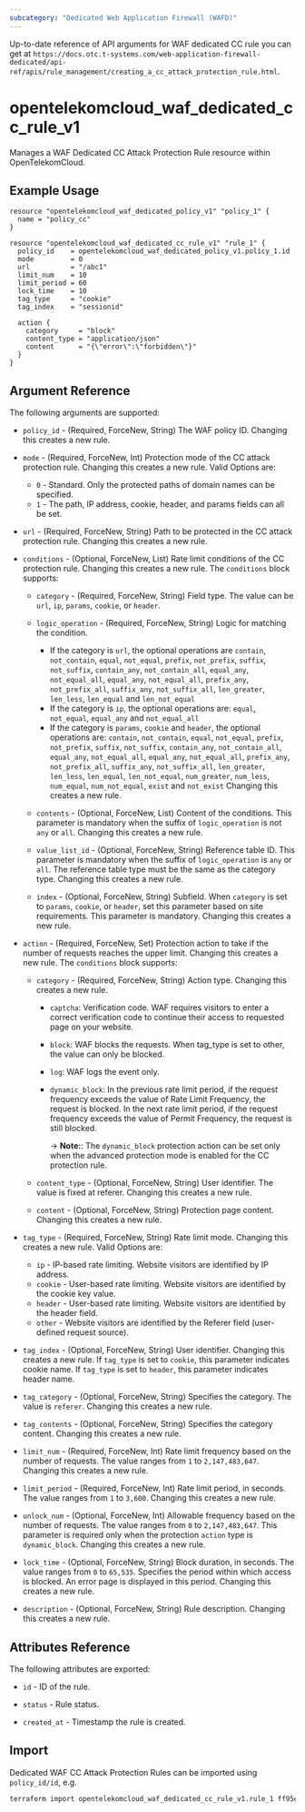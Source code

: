 ```yaml
---
subcategory: "Dedicated Web Application Firewall (WAFD)"
---
```


Up-to-date reference of API arguments for WAF dedicated CC rule you can get at
`https://docs.otc.t-systems.com/web-application-firewall-dedicated/api-ref/apis/rule_management/creating_a_cc_attack_protection_rule.html`.

# opentelekomcloud_waf_dedicated_cc_rule_v1

Manages a WAF Dedicated CC Attack Protection Rule resource within OpenTelekomCloud.

## Example Usage

```hcl
resource "opentelekomcloud_waf_dedicated_policy_v1" "policy_1" {
  name = "policy_cc"
}

resource "opentelekomcloud_waf_dedicated_cc_rule_v1" "rule_1" {
  policy_id    = opentelekomcloud_waf_dedicated_policy_v1.policy_1.id
  mode         = 0
  url          = "/abc1"
  limit_num    = 10
  limit_period = 60
  lock_time    = 10
  tag_type     = "cookie"
  tag_index    = "sessionid"

  action {
    category     = "block"
    content_type = "application/json"
    content      = "{\"error\":\"forbidden\"}"
  }
}
```

## Argument Reference

The following arguments are supported:

* `policy_id` - (Required, ForceNew, String) The WAF policy ID. Changing this creates a new rule.

* `mode` - (Required, ForceNew, Int) Protection mode of the CC attack protection rule. Changing this creates a new rule. Valid Options are:
  * `0` - Standard. Only the protected paths of domain names can be specified.
  * `1` - The path, IP address, cookie, header, and params fields can all be set.

* `url` - (Required, ForceNew, String) Path to be protected in the CC attack protection rule. Changing this creates a new rule.

* `conditions` - (Optional, ForceNew, List) Rate limit conditions of the CC protection rule. Changing this creates a new rule.
    The `conditions` block supports:

  + `category` - (Required, ForceNew, String) Field type. The value can be `url`, `ip`, `params`, `cookie`, or `header`.

  + `logic_operation` - (Required, ForceNew, String) Logic for matching the condition.
    + If the category is `url`, the optional operations are `contain`, `not_contain`, `equal`, `not_equal`, `prefix`, `not_prefix`, `suffix`, `not_suffix`, `contain_any`, `not_contain_all`, `equal_any`, `not_equal_all`, `equal_any`, `not_equal_all`, `prefix_any`, `not_prefix_all`, `suffix_any`, `not_suffix_all`, `len_greater`, `len_less`, `len_equal` and `len_not_equal`
    + If the category is `ip`, the optional operations are: `equal`, `not_equal`, `equal_any` and `not_equal_all`
    + If the category is `params`, `cookie` and `header`, the optional operations are: `contain`, `not_contain`, `equal`, `not_equal`, `prefix`, `not_prefix`, `suffix`, `not_suffix`, `contain_any`, `not_contain_all`, `equal_any`, `not_equal_all`, `equal_any`, `not_equal_all`, `prefix_any`, `not_prefix_all`, `suffix_any`, `not_suffix_all`, `len_greater`, `len_less`, `len_equal`, `len_not_equal`, `num_greater`, `num_less`, `num_equal`, `num_not_equal`, `exist` and `not_exist`
      Changing this creates a new rule.

  + `contents` - (Optional, ForceNew, List) Content of the conditions. This parameter is mandatory when the suffix of `logic_operation` is not `any` or `all`. Changing this creates a new rule.

  + `value_list_id` - (Optional, ForceNew, String) Reference table ID. This parameter is mandatory when the suffix of `logic_operation` is `any` or `all`. The reference table type must be the same as the category type. Changing this creates a new rule.

  + `index` - (Optional, ForceNew, String) Subfield. When `category` is set to `params`, `cookie`, or `header`, set this parameter based on site requirements. This parameter is mandatory. Changing this creates a new rule.

* `action` - (Required, ForceNew, Set) Protection action to take if the number of requests reaches the upper limit. Changing this creates a new rule.
  The `conditions` block supports:

  + `category` - (Required, ForceNew, String) Action type. Changing this creates a new rule.
    + `captcha`: Verification code. WAF requires visitors to enter a correct verification code to continue their access to requested page on your website.
    + `block`: WAF blocks the requests. When tag_type is set to other, the value can only be blocked.
    + `log`: WAF logs the event only.
    + `dynamic_block`: In the previous rate limit period, if the request frequency exceeds the value of Rate Limit Frequency, the request is blocked. In the next rate limit period, if the request frequency exceeds the value of Permit Frequency, the request is still blocked.

      -> **Note:**: The `dynamic_block` protection action can be set only when the advanced protection mode is enabled for the CC protection rule.

  + `content_type` - (Optional, ForceNew, String) User identifier. The value is fixed at referer. Changing this creates a new rule.

  + `content` - (Optional, ForceNew, String) Protection page content. Changing this creates a new rule.

* `tag_type` - (Required, ForceNew, String) Rate limit mode. Changing this creates a new rule. Valid Options are:
  * `ip` - IP-based rate limiting. Website visitors are identified by IP address.
  * `cookie` - User-based rate limiting. Website visitors are identified by the cookie key value.
  * `header` - User-based rate limiting. Website visitors are identified by the header field.
  * `other` - Website visitors are identified by the Referer field (user-defined request source).

* `tag_index` - (Optional, ForceNew, String) User identifier. Changing this creates a new rule.
  If `tag_type` is set to `cookie`, this parameter indicates cookie name.
  If `tag_type` is set to `header`, this parameter indicates header name.

* `tag_category` - (Optional, ForceNew, String) Specifies the category. The value is `referer`. Changing this creates a new rule.

* `tag_contents` - (Optional, ForceNew, String) Specifies the category content. Changing this creates a new rule.

* `limit_num` - (Required, ForceNew, Int) Rate limit frequency based on the number of requests. The value ranges from `1` to `2,147,483,647`. Changing this creates a new rule.

* `limit_period` - (Required, ForceNew, Int) Rate limit period, in seconds. The value ranges from `1` to `3,600`. Changing this creates a new rule.

* `unlock_num` - (Optional, ForceNew, Int) Allowable frequency based on the number of requests. The value ranges from `0` to `2,147,483,647`. This parameter is required only when the protection `action` type is `dynamic_block`. Changing this creates a new rule.

* `lock_time` - (Optional, ForceNew, String) Block duration, in seconds. The value ranges from `0` to `65,535`. Specifies the period within which access is blocked. An error page is displayed in this period. Changing this creates a new rule.

* `description` - (Optional, ForceNew, String) Rule description. Changing this creates a new rule.

## Attributes Reference

The following attributes are exported:

* `id` -  ID of the rule.

* `status` - Rule status.

* `created_at` - Timestamp the rule is created.

## Import

Dedicated WAF CC Attack Protection Rules can be imported using `policy_id/id`, e.g.

```sh
terraform import opentelekomcloud_waf_dedicated_cc_rule_v1.rule_1 ff95e71c8ae74eba9887193ab22c5757/b39f3a5a1b4f447a8030f0b0703f47f5
```

